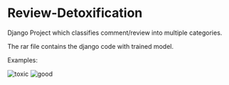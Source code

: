 # Review-Detoxification
Django Project which classifies comment/review into multiple categories.


The rar file contains the django code with trained model.



Examples:

![toxic](https://user-images.githubusercontent.com/48721257/102327399-b1361080-3fab-11eb-9528-386a55c0940b.png)
![good](https://user-images.githubusercontent.com/48721257/102327401-b2673d80-3fab-11eb-93ec-a7d1a1319c11.png)
